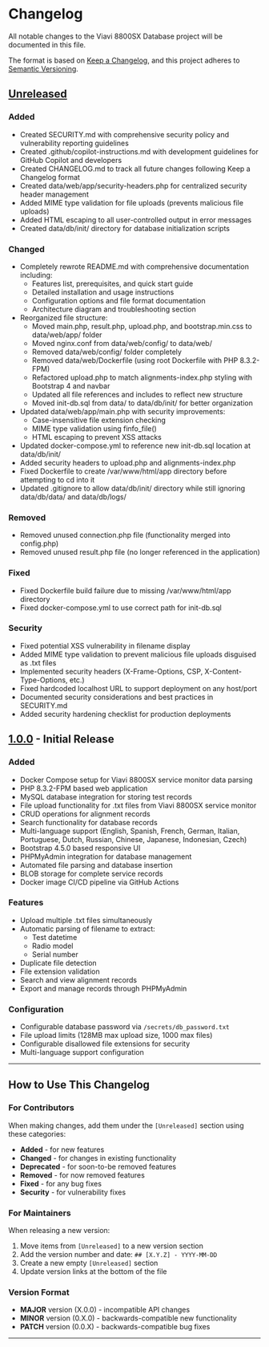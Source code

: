 # Changelog

All notable changes to the Viavi 8800SX Database project will be documented in this file.

The format is based on [Keep a Changelog](https://keepachangelog.com/en/1.0.0/),
and this project adheres to [Semantic Versioning](https://semver.org/spec/v2.0.0.html).

## [Unreleased]

### Added
- Created SECURITY.md with comprehensive security policy and vulnerability reporting guidelines
- Created .github/copilot-instructions.md with development guidelines for GitHub Copilot and developers
- Created CHANGELOG.md to track all future changes following Keep a Changelog format
- Created data/web/app/security-headers.php for centralized security header management
- Added MIME type validation for file uploads (prevents malicious file uploads)
- Added HTML escaping to all user-controlled output in error messages
- Created data/db/init/ directory for database initialization scripts

### Changed
- Completely rewrote README.md with comprehensive documentation including:
  - Features list, prerequisites, and quick start guide
  - Detailed installation and usage instructions
  - Configuration options and file format documentation
  - Architecture diagram and troubleshooting section
- Reorganized file structure:
  - Moved main.php, result.php, upload.php, and bootstrap.min.css to data/web/app/ folder
  - Moved nginx.conf from data/web/config/ to data/web/
  - Removed data/web/config/ folder completely
  - Removed data/web/Dockerfile (using root Dockerfile with PHP 8.3.2-FPM)
  - Refactored upload.php to match alignments-index.php styling with Bootstrap 4 and navbar
  - Updated all file references and includes to reflect new structure
  - Moved init-db.sql from data/ to data/db/init/ for better organization
- Updated data/web/app/main.php with security improvements:
  - Case-insensitive file extension checking
  - MIME type validation using finfo_file()
  - HTML escaping to prevent XSS attacks
- Updated docker-compose.yml to reference new init-db.sql location at data/db/init/
- Added security headers to upload.php and alignments-index.php
- Fixed Dockerfile to create /var/www/html/app directory before attempting to cd into it
- Updated .gitignore to allow data/db/init/ directory while still ignoring data/db/data/ and data/db/logs/

### Removed
- Removed unused connection.php file (functionality merged into config.php)
- Removed unused result.php file (no longer referenced in the application)

### Fixed
- Fixed Dockerfile build failure due to missing /var/www/html/app directory
- Fixed docker-compose.yml to use correct path for init-db.sql

### Security
- Fixed potential XSS vulnerability in filename display
- Added MIME type validation to prevent malicious file uploads disguised as .txt files
- Implemented security headers (X-Frame-Options, CSP, X-Content-Type-Options, etc.)
- Fixed hardcoded localhost URL to support deployment on any host/port
- Documented security considerations and best practices in SECURITY.md
- Added security hardening checklist for production deployments

## [1.0.0] - Initial Release

### Added
- Docker Compose setup for Viavi 8800SX service monitor data parsing
- PHP 8.3.2-FPM based web application
- MySQL database integration for storing test records
- File upload functionality for .txt files from Viavi 8800SX service monitor
- CRUD operations for alignment records
- Search functionality for database records
- Multi-language support (English, Spanish, French, German, Italian, Portuguese, Dutch, Russian, Chinese, Japanese, Indonesian, Czech)
- Bootstrap 4.5.0 based responsive UI
- PHPMyAdmin integration for database management
- Automated file parsing and database insertion
- BLOB storage for complete service records
- Docker image CI/CD pipeline via GitHub Actions

### Features
- Upload multiple .txt files simultaneously
- Automatic parsing of filename to extract:
  - Test datetime
  - Radio model
  - Serial number
- Duplicate file detection
- File extension validation
- Search and view alignment records
- Export and manage records through PHPMyAdmin

### Configuration
- Configurable database password via `/secrets/db_password.txt`
- File upload limits (128MB max upload size, 1000 max files)
- Configurable disallowed file extensions for security
- Multi-language support configuration

---

## How to Use This Changelog

### For Contributors
When making changes, add them under the `[Unreleased]` section using these categories:

- **Added** - for new features
- **Changed** - for changes in existing functionality
- **Deprecated** - for soon-to-be removed features
- **Removed** - for now removed features
- **Fixed** - for any bug fixes
- **Security** - for vulnerability fixes

### For Maintainers
When releasing a new version:
1. Move items from `[Unreleased]` to a new version section
2. Add the version number and date: `## [X.Y.Z] - YYYY-MM-DD`
3. Create a new empty `[Unreleased]` section
4. Update version links at the bottom of the file

### Version Format
- **MAJOR** version (X.0.0) - incompatible API changes
- **MINOR** version (0.X.0) - backwards-compatible new functionality
- **PATCH** version (0.0.X) - backwards-compatible bug fixes

---

[Unreleased]: https://github.com/k9barry/viavi/compare/v1.0.0...HEAD
[1.0.0]: https://github.com/k9barry/viavi/releases/tag/v1.0.0
